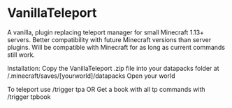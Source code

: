 # VanillaTeleport
A vanilla, plugin replacing teleport manager for small Minecraft 1.13+ servers.
Better compatibility with future Minecraft versions than server plugins. Will be compatible with Minecraft for as long as current commands still work.


Installation:
  Copy the VanillaTeleport .zip file into your datapacks folder at /.minecraft/saves/[yourworld]/datapacks
  Open your world

  To teleport use /trigger tpa
  OR
  Get a book with all tp commands with /trigger tpbook

